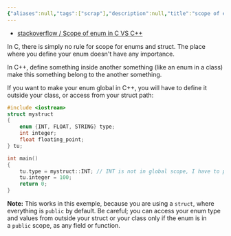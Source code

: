 ```yaml
---
{"aliases":null,"tags":["scrap"],"description":null,"title":"scope of enum in C vs C++","created":"2024-01-18T22:14:23","updated":"2024-01-18T22:14:59","dg-publish":true,"permalink":"/docs/scope of enum in C vs C++/","dgPassFrontmatter":true}
---
```


- [stackoverflow / Scope of enum in C VS C++](https://stackoverflow.com/questions/30047021/scope-of-enum-in-c-vs-c)

In C, there is simply no rule for scope for enums and struct. The place where you define your enum doesn't have any importance.

In C++, define something inside another something (like an enum in a class) make this something belong to the another something.

If you want to make your enum global in C++, you will have to define it outside your class, or access from your struct path:

```cpp
#include <iostream>
struct mystruct
{
    enum {INT, FLOAT, STRING} type;
    int integer;
    float floating_point;
} tu;

int main()
{
    tu.type = mystruct::INT; // INT is not in global scope, I have to precise it.
    tu.integer = 100;
    return 0;
}
```

**Note:** This works in this exemple, because you are using a `struct`, where everything is `public` by default. Be careful; you can access your enum type and values from outside your struct or your class only if the enum is in a `public` scope, as any field or function.
